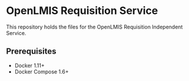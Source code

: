 # OpenLMIS Requisition Service
This repository holds the files for the OpenLMIS Requisition Independent Service.

## Prerequisites
* Docker 1.11+
* Docker Compose 1.6+
